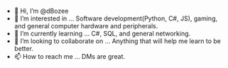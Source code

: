 - 👋 Hi, I’m @dBozee
- 👀 I’m interested in ... Software development(Python, C#, JS), gaming, and general computer hardware and peripherals.
- 🌱 I’m currently learning ... C#, SQL, and general networking.
- 💞️ I’m looking to collaborate on ... Anything that will help me learn to be better.
- 📫 How to reach me ... DMs are great.
